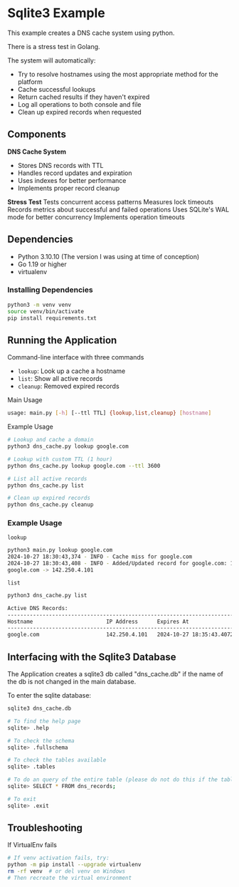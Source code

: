 # Sqlite3 Example

This example creates a DNS cache system using python.

There is a stress test in Golang.

The system will automatically:

- Try to resolve hostnames using the most appropriate method for the platform
- Cache successful lookups
- Return cached results if they haven't expired
- Log all operations to both console and file
- Clean up expired records when requested

## Components

**DNS Cache System**

- Stores DNS records with TTL
- Handles record updates and expiration
- Uses indexes for better performance
- Implements proper record cleanup

**Stress Test**
Tests concurrent access patterns
Measures lock timeouts
Records metrics about successful and failed operations
Uses SQLite's WAL mode for better concurrency
Implements operation timeouts

## Dependencies

- Python 3.10.10 (The version I was using at time of conception)
- Go 1.19 or higher
- virtualenv

### Installing Dependencies

```bash
python3 -m venv venv
source venv/bin/activate
pip install requirements.txt
```

## Running the Application

Command-line interface with three commands

- `lookup`: Look up a cache a hostname
- `list`: Show all active records
- `cleanup`: Removed expired records

Main Usage

```bash
usage: main.py [-h] [--ttl TTL] {lookup,list,cleanup} [hostname]
```

Example Usage

```bash
# Lookup and cache a domain
python3 dns_cache.py lookup google.com

# Lookup with custom TTL (1 hour)
python dns_cache.py lookup google.com --ttl 3600

# List all active records
python dns_cache.py list

# Clean up expired records
python dns_cache.py cleanup
```

### Example Usage

`lookup`

```bash
python3 main.py lookup google.com                                                                                 ─╯
2024-10-27 18:30:43,374 - INFO - Cache miss for google.com
2024-10-27 18:30:43,408 - INFO - Added/Updated record for google.com: 142.250.4.101
google.com -> 142.250.4.101
```

`list`

```bash
python3 dns_cache.py list                                                                                         ─╯

Active DNS Records:
--------------------------------------------------------------------------------
Hostname                       IP Address      Expires At               
--------------------------------------------------------------------------------
google.com                     142.250.4.101   2024-10-27 18:35:43.407262
```

## Interfacing with the Sqlite3 Database

The Application creates a sqlite3 db called "dns_cache.db" if the name of the db is not changed in the main database.

To enter the sqlite database:

```bash
sqlite3 dns_cache.db

# To find the help page
sqlite> .help

# To check the schema
sqlite> .fullschema

# To check the tables available
sqlite> .tables

# To do an query of the entire table (please do not do this if the table is very large)
sqlite> SELECT * FROM dns_records;

# To exit
sqlite> .exit
```

## Troubleshooting

If VirtualEnv fails

```bash
# If venv activation fails, try:
python -m pip install --upgrade virtualenv
rm -rf venv  # or del venv on Windows
# Then recreate the virtual environment
```